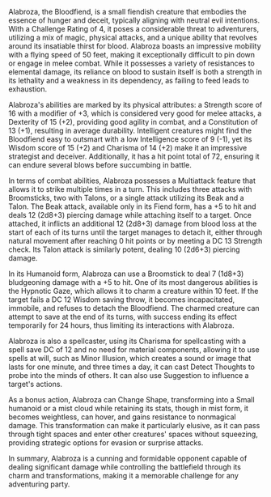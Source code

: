 Alabroza, the Bloodfiend, is a small fiendish creature that embodies the essence of hunger and deceit, typically aligning with neutral evil intentions. With a Challenge Rating of 4, it poses a considerable threat to adventurers, utilizing a mix of magic, physical attacks, and a unique ability that revolves around its insatiable thirst for blood. Alabroza boasts an impressive mobility with a flying speed of 50 feet, making it exceptionally difficult to pin down or engage in melee combat. While it possesses a variety of resistances to elemental damage, its reliance on blood to sustain itself is both a strength in its lethality and a weakness in its dependency, as failing to feed leads to exhaustion.

Alabroza's abilities are marked by its physical attributes: a Strength score of 16 with a modifier of +3, which is considered very good for melee attacks, a Dexterity of 15 (+2), providing good agility in combat, and a Constitution of 13 (+1), resulting in average durability. Intelligent creatures might find the Bloodfiend easy to outsmart with a low Intelligence score of 9 (-1), yet its Wisdom score of 15 (+2) and Charisma of 14 (+2) make it an impressive strategist and deceiver. Additionally, it has a hit point total of 72, ensuring it can endure several blows before succumbing in battle.

In terms of combat abilities, Alabroza possesses a Multiattack feature that allows it to strike multiple times in a turn. This includes three attacks with Broomsticks, two with Talons, or a single attack utilizing its Beak and a Talon. The Beak attack, available only in its Fiend form, has a +5 to hit and deals 12 (2d8+3) piercing damage while attaching itself to a target. Once attached, it inflicts an additional 12 (2d8+3) damage from blood loss at the start of each of its turns until the target manages to detach it, either through natural movement after reaching 0 hit points or by meeting a DC 13 Strength check. Its Talon attack is similarly potent, dealing 10 (2d6+3) piercing damage. 

In its Humanoid form, Alabroza can use a Broomstick to deal 7 (1d8+3) bludgeoning damage with a +5 to hit. One of its most dangerous abilities is the Hypnotic Gaze, which allows it to charm a creature within 10 feet. If the target fails a DC 12 Wisdom saving throw, it becomes incapacitated, immobile, and refuses to detach the Bloodfiend. The charmed creature can attempt to save at the end of its turns, with success ending its effect temporarily for 24 hours, thus limiting its interactions with Alabroza.

Alabroza is also a spellcaster, using its Charisma for spellcasting with a spell save DC of 12 and no need for material components, allowing it to use spells at will, such as Minor Illusion, which creates a sound or image that lasts for one minute, and three times a day, it can cast Detect Thoughts to probe into the minds of others. It can also use Suggestion to influence a target's actions.

As a bonus action, Alabroza can Change Shape, transforming into a Small humanoid or a mist cloud while retaining its stats, though in mist form, it becomes weightless, can hover, and gains resistance to nonmagical damage. This transformation can make it particularly elusive, as it can pass through tight spaces and enter other creatures' spaces without squeezing, providing strategic options for evasion or surprise attacks.

In summary, Alabroza is a cunning and formidable opponent capable of dealing significant damage while controlling the battlefield through its charm and transformations, making it a memorable challenge for any adventuring party.